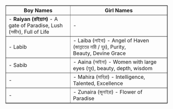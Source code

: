 <table border="1">
    <thead>
        <tr>
            <th>Boy Names</th>
            <th>Girl Names</th>
        </tr>
    </thead>
    <tbody>
        <tr>
            <td>- <strong>Raiyan (রাইয়্যান)</strong> - A gate of Paradise, Lush (সজীব), Full of Life</td>
            <td>- </td>
        </tr>
        <tr>
            <td>- Labib</td>
            <td>- Laiba (লাইবা) - Angel of Haven (জান্নাতের নারী / হুর), Purity, Beauty, Devine Grace</td>
        </tr>
        <tr>
            <td>- Sabib</td>
            <td>- Aaina (আইনা) - Women with large eyes (হুর), beauty, depth, wisdom</td>
        </tr>
        <tr>
            <td>- </td>
            <td>- Mahira (মাহিরা) - Intelligence, Talented, Excellence</td>
        </tr>
        <tr>
            <td>- </td>
            <td>- Zunaira (জুনাইরা) - Flower of Paradise</td>
        </tr>
    </tbody>
</table>